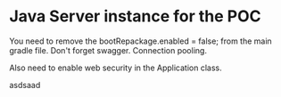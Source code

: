 # Java Server instance for the POC

You need to remove the bootRepackage.enabled = false; from the main gradle file.
Don't forget swagger.
Connection pooling.

Also need to enable web security in the Application class.


asdsaad